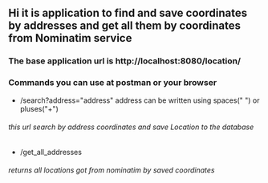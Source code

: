 ## Hi it is application to find and save coordinates by addresses and get all them by coordinates from Nominatim service
### The base application url is http://localhost:8080/location/
### Commands you can use at postman or your browser
- /search?address="address" address can be written using spaces(" ") or pluses("+")
###### this url search by address coordinates and save Location to the database
- /get_all_addresses
###### returns all locations got from nominatim by saved coordinates
